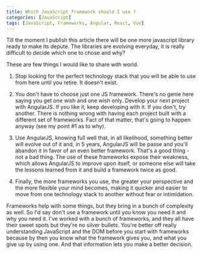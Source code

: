 ```yaml
---
title: Which JavaScript framework should I use ?
categories: [JavaScript]
tags: [JavaScript, Frameworks, Angular, React, Vue]
---
```


Till the moment I publish this article there will be one more javascript library ready to make its depute. 
The libraries are evolving everyday, it is really difficult to decide which one to chose and why?

These are few things I would like to share with world.

1. Stop looking for the perfect technology stack that you will be able to use from here until you retire. It doesn't exist.

2. You don't have to choose just one JS framework. There's no genie here saying you get one wish and one wish only. Develop your next project with AngularJS. If you like it, keep developing with it. 
If you don't, try another. There is nothing wrong with having each project built with a different set of frameworks. 
Fact of that matter, that's going to happen anyway (see my point #1 as to why).

3. Use AngularJS, knowing full well that, in all likelihood, something better will evolve out of it and, in 5 years, AngularJS will be passe and you'll abandon it in favor of an even better framework. 
That's a good thing - not a bad thing. The use of these frameworks expose their weakness, which allows AngularJS to improve upon itself, or someone else will take the lessons learned from it and build a framework twice as good.

4. Finally, the more frameworks you use, the greater your perspective and the more flexible your mind becomes, making it quicker and easier to move from one technology stack to another without fear or intimidation.

Frameworks help with some things, but they bring in a bunch of complexity as well.
So I'd say don't use a framework until you know you need it and why you need it.
I've worked with a bunch of frameworks, and they all have their sweet spots but they're no silver bullets.
You're better off really understanding JavaScript and the DOM before you start with frameworks because by then you know what the framework gives you, and what you give up by using one.
And that information lets you make a better decision.